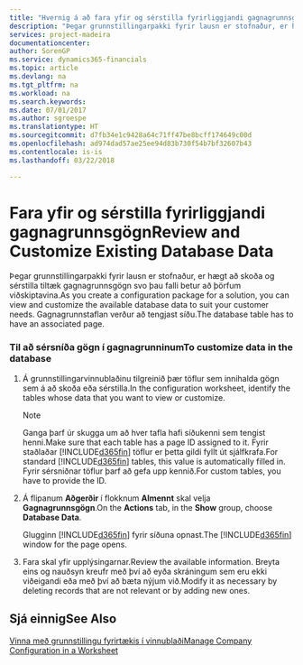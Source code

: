 ```yaml
---
title: "Hvernig á að fara yfir og sérstilla fyrirliggjandi gagnagrunnsgögn | Microsoft Docs"
description: "Þegar grunnstillingarpakki fyrir lausn er stofnaður, er hægt að skoða og sérstilla tiltæk gagnagrunnsgögn svo þau falli betur að þörfum viðskiptavina. Gagnagrunnstaflan verður að tengjast síðu."
services: project-madeira
documentationcenter: 
author: SorenGP
ms.service: dynamics365-financials
ms.topic: article
ms.devlang: na
ms.tgt_pltfrm: na
ms.workload: na
ms.search.keywords: 
ms.date: 07/01/2017
ms.author: sgroespe
ms.translationtype: HT
ms.sourcegitcommit: d7fb34e1c9428a64c71ff47be8bcff174649c00d
ms.openlocfilehash: ad974dad57ae25ee94d83b730f54b7bf32607b43
ms.contentlocale: is-is
ms.lasthandoff: 03/22/2018

---
```

# <a name="review-and-customize-existing-database-data"></a><span data-ttu-id="c1b70-104">Fara yfir og sérstilla fyrirliggjandi gagnagrunnsgögn</span><span class="sxs-lookup"><span data-stu-id="c1b70-104">Review and Customize Existing Database Data</span></span>
<span data-ttu-id="c1b70-105">Þegar grunnstillingarpakki fyrir lausn er stofnaður, er hægt að skoða og sérstilla tiltæk gagnagrunnsgögn svo þau falli betur að þörfum viðskiptavina.</span><span class="sxs-lookup"><span data-stu-id="c1b70-105">As you create a configuration package for a solution, you can view and customize the available database data to suit your customer needs.</span></span> <span data-ttu-id="c1b70-106">Gagnagrunnstaflan verður að tengjast síðu.</span><span class="sxs-lookup"><span data-stu-id="c1b70-106">The database table has to have an associated page.</span></span>  

### <a name="to-customize-data-in-the-database"></a><span data-ttu-id="c1b70-107">Til að sérsníða gögn í gagnagrunninum</span><span class="sxs-lookup"><span data-stu-id="c1b70-107">To customize data in the database</span></span>  

1.  <span data-ttu-id="c1b70-108">Á grunnstillingarvinnublaðinu tilgreinið þær töflur sem innihalda gögn sem á að skoða eða sérstilla.</span><span class="sxs-lookup"><span data-stu-id="c1b70-108">In the configuration worksheet, identify the tables whose data that you want to view or customize.</span></span>  

    > [!NOTE]  
    >  <span data-ttu-id="c1b70-109">Ganga þarf úr skugga um að hver tafla hafi síðukenni sem tengist henni.</span><span class="sxs-lookup"><span data-stu-id="c1b70-109">Make sure that each table has a page ID assigned to it.</span></span> <span data-ttu-id="c1b70-110">Fyrir staðlaðar [!INCLUDE[d365fin](includes/d365fin_md.md)] töflur er þetta gildi fyllt út sjálfkrafa.</span><span class="sxs-lookup"><span data-stu-id="c1b70-110">For standard [!INCLUDE[d365fin](includes/d365fin_md.md)] tables, this value is automatically filled in.</span></span> <span data-ttu-id="c1b70-111">Fyrir sérsniðnar töflur þarf að gefa upp kennið.</span><span class="sxs-lookup"><span data-stu-id="c1b70-111">For custom tables, you have to provide the ID.</span></span>  

2.  <span data-ttu-id="c1b70-112">Á flipanum **Aðgerðir** í flokknum **Almennt** skal velja **Gagnagrunnsgögn**.</span><span class="sxs-lookup"><span data-stu-id="c1b70-112">On the **Actions** tab, in the **Show** group, choose **Database Data**.</span></span>  

     <span data-ttu-id="c1b70-113">Glugginn [!INCLUDE[d365fin](includes/d365fin_md.md)] fyrir síðuna opnast.</span><span class="sxs-lookup"><span data-stu-id="c1b70-113">The [!INCLUDE[d365fin](includes/d365fin_md.md)] window for the page opens.</span></span>  

3.  <span data-ttu-id="c1b70-114">Fara skal yfir upplýsingarnar.</span><span class="sxs-lookup"><span data-stu-id="c1b70-114">Review the available information.</span></span> <span data-ttu-id="c1b70-115">Breyta eins og nauðsyn kreufr með því að eyða skráningum sem eru ekki viðeigandi eða með því að bæta nýjum við.</span><span class="sxs-lookup"><span data-stu-id="c1b70-115">Modify it as necessary by deleting records that are not relevant or by adding new ones.</span></span>  

## <a name="see-also"></a><span data-ttu-id="c1b70-116">Sjá einnig</span><span class="sxs-lookup"><span data-stu-id="c1b70-116">See Also</span></span>  
 [<span data-ttu-id="c1b70-117">Vinna með grunnstillingu fyrirtækis í vinnublaði</span><span class="sxs-lookup"><span data-stu-id="c1b70-117">Manage Company Configuration in a Worksheet</span></span>](admin-how-to-manage-company-configuration-in-a-worksheet.md)

